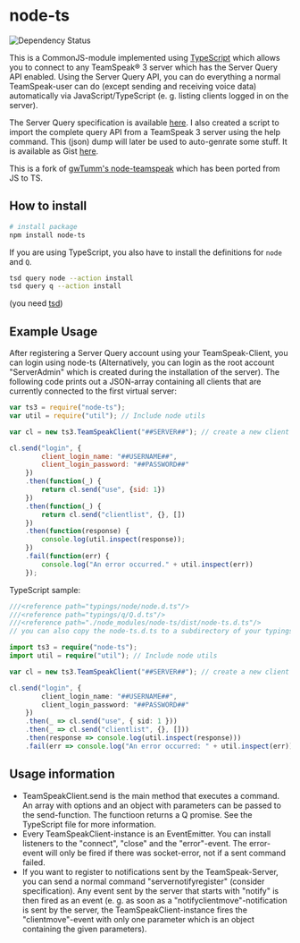 node-ts
==============

![Dependency Status](https://david-dm.org/nikeee/node-ts.svg)

This is a CommonJS-module implemented using [TypeScript](http://typescriptlang.org) which allows you to connect to any TeamSpeak® 3 server which has the Server Query API enabled. Using the Server Query API, you can do everything a normal TeamSpeak-user can do (except sending and receiving voice data) automatically via JavaScript/TypeScript (e. g. listing clients logged in on the server).

The Server Query specification is available [here](http://media.teamspeak.com/ts3_literature/TeamSpeak%203%20Server%20Query%20Manual.pdf). I also created a script to import the complete query API from a TeamSpeak 3 server using the help command. This (json) dump will later be used to auto-genrate some stuff. It is available as Gist [here](https://gist.github.com/nikeee/71e71439dd91999a3692).

This is a fork of [gwTumm's node-teamspeak](https://github.com/gwTumm/node-teamspeak) which has been ported from JS to TS.

How to install
---------------
```bash
# install package
npm install node-ts
```
If you are using TypeScript, you also have to install the definitions for `node` and `Q`.
```bash
tsd query node --action install
tsd query q --action install
```
(you need [tsd](http://definitelytyped.org/tsd))
	
Example Usage
----------------

After registering a Server Query account using your TeamSpeak-Client, you
can login using node-ts (Alternatively, you can login as the root
account "ServerAdmin" which is created during the installation of the 
server). The following code prints out a JSON-array containing all
 clients that are currently connected to the first virtual server:

```JavaScript
var ts3 = require("node-ts");
var util = require("util"); // Include node utils

var cl = new ts3.TeamSpeakClient("##SERVER##"); // create a new client

cl.send("login", {
		client_login_name: "##USERNAME##",
		client_login_password: "##PASSWORD##"
	})
	.then(function(_) {
		return cl.send("use", {sid: 1})
	})
	.then(function(_) {
		return cl.send("clientlist", {}, [])
	})
	.then(function(response) {
		console.log(util.inspect(response));
	})
	.fail(function(err) {
		console.log("An error occurred." + util.inspect(err))
	});
```

TypeScript sample:

```TypeScript
///<reference path="typings/node/node.d.ts"/>
///<reference path="typings/q/Q.d.ts"/>
///<reference path="./node_modules/node-ts/dist/node-ts.d.ts"/>
// you can also copy the node-ts.d.ts to a subdirectory of your typings folder

import ts3 = require("node-ts");
import util = require("util"); // Include node utils

var cl = new ts3.TeamSpeakClient("##SERVER##"); // create a new client

cl.send("login", {
		client_login_name: "##USERNAME##",
		client_login_password: "##PASSWORD##"
	})
	.then(_ => cl.send("use", { sid: 1 }))
	.then(_ => cl.send("clientlist", {}, []))
	.then(response => console.log(util.inspect(response)))
	.fail(err => console.log("An error occurred: " + util.inspect(err)));
```

Usage information
-----------------

* TeamSpeakClient.send is the main method that executes a command. An array
with options and an object with parameters can be passed to the send-function.
The functioon returns a Q promise. See the TypeScript file for more information.
* Every TeamSpeakClient-instance is an EventEmitter. You can install
listeners to the "connect", "close" and the "error"-event. The error-event
will only be fired if there was socket-error, not if a sent command failed.
* If you want to register to notifications sent by the TeamSpeak-Server,
you can send a normal command "servernotifyregister" (consider specification).
Any event sent by the server that starts with "notify" is then fired as
an event (e. g. as soon as a "notifyclientmove"-notification is sent by the server,
the TeamSpeakClient-instance fires the "clientmove"-event with only
one parameter which is an object containing the given parameters). 
